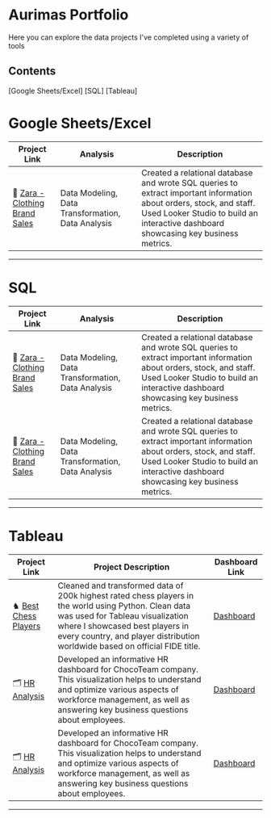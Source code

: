 # Aurimas Portfolio

Here you can explore the data projects I've completed using a variety of tools

## Contents

[Google Sheets/Excel]
[SQL]
[Tableau]

# Google Sheets/Excel

| Project Link | Analysis | Description | 
|---|---|---|
| 👕 [Zara - Clothing Brand Sales](./Zara_Sales_By_Clothing_Type/README.md) | Data Modeling, Data Transformation, Data Analysis | Created a relational database and wrote SQL queries to extract important information about orders, stock, and staff. Used Looker Studio to build an interactive dashboard showcasing key business metrics.

***

# SQL

| Project Link | Analysis | Description | 
|---|---|---|
| 👕 [Zara - Clothing Brand Sales](README.md) | Data Modeling, Data Transformation, Data Analysis | Created a relational database and wrote SQL queries to extract important information about orders, stock, and staff. Used Looker Studio to build an interactive dashboard showcasing key business metrics.
| 👕 [Zara - Clothing Brand Sales](README.md) | Data Modeling, Data Transformation, Data Analysis | Created a relational database and wrote SQL queries to extract important information about orders, stock, and staff. Used Looker Studio to build an interactive dashboard showcasing key business metrics.

***

# Tableau

| Project Link | Project Description | Dashboard Link |
|---|---|---|
| ♞ [Best Chess Players](https://github.com/MantasTech/Chess-Players/tree/main) | Cleaned and transformed data of 200k highest rated chess players in the world using Python. Clean data was used for Tableau visualization where I showcased best players in every country, and player distribution worldwide based on official FIDE title. | [Dashboard](https://public.tableau.com/app/profile/mantastech/viz/chess_17027630680570/Dashboard1) |
| 🗂️ [HR Analysis](https://github.com/MantasTech/Tiny-Repo/blob/main/HR_Dashboard/HR_Dashboard.md) | Developed an informative HR dashboard for ChocoTeam company. This visualization helps to understand and optimize various aspects of workforce management, as well as answering key business questions about employees.  | [Dashboard](https://public.tableau.com/app/profile/mantastech/viz/HRDashboard_17034291773930/Dashboard1) |
| 🗂️ [HR Analysis](https://github.com/MantasTech/Tiny-Repo/blob/main/HR_Dashboard/HR_Dashboard.md) | Developed an informative HR dashboard for ChocoTeam company. This visualization helps to understand and optimize various aspects of workforce management, as well as answering key business questions about employees.  | [Dashboard](https://public.tableau.com/app/profile/mantastech/viz/HRDashboard_17034291773930/Dashboard1) |

***
